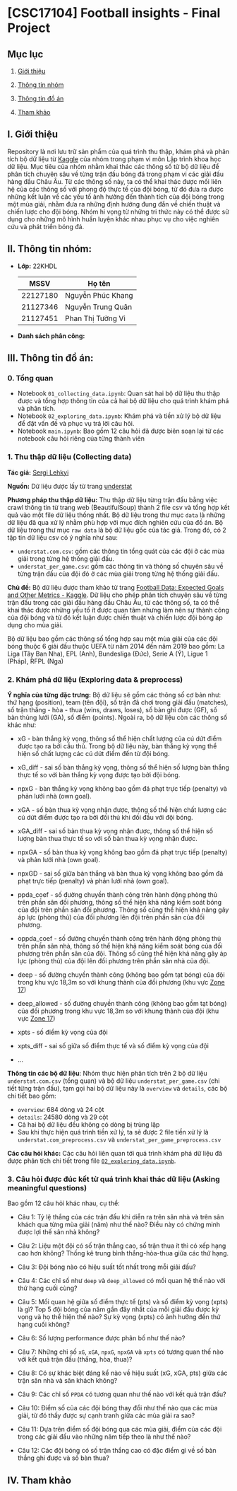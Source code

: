 # [CSC17104] Football insights - Final Project

## Mục lục

1. [Giới thiệu](#i-giới-thiệu)

2. [Thông tin nhóm](#ii-thông-tin-nhóm)

3. [Thông tin đồ án](#iii-thông-tin-đồ-án)

4. [Tham khảo](#iv-tham-khảo)

## I. Giới thiệu

Repository là nơi lưu trữ sản phẩm của quá trình thu thập, khám phá và phân tích bộ dữ liệu từ [Kaggle](https://www.kaggle.com/datasets/slehkyi/extended-football-stats-for-european-leagues-xg) của nhóm trong phạm vi môn Lập trình khoa học dữ liệu. Mục tiêu của nhóm nhằm khai thác các thông số từ bộ dữ liệu để phân tích chuyên sâu về từng trận đấu bóng đá trong phạm vi các giải đấu hàng đầu Châu Âu. Từ các thông số này, ta có thể khai thác được mối liên hệ của các thông số với phong độ thực tế của đội bóng, từ đó đưa ra được những kết luận về các yếu tố ảnh hưởng đến thành tích của đội bóng trong một mùa giải, nhằm đưa ra những định hướng đung đắn về chiến thuật và chiến lược cho đội bóng. Nhóm hi vọng từ những tri thức này có thể được sử dụng cho những mô hình huấn luyện khác nhau phục vụ cho việc nghiên cứu và phát triển bóng đá.

## II. Thông tin nhóm:

- **Lớp:** 22KHDL

  | MSSV     | Họ tên            |
  | -------- | ----------------- |
  | 22127180 | Nguyễn Phúc Khang |
  | 21127346 | Nguyễn Trung Quân |
  | 21127451 | Phan Thị Tường Vi |

- **Danh sách phân công:**

## III. Thông tin đồ án:

### 0. Tổng quan

- Notebook `01_collecting_data.ipynb`: Quan sát hai bộ dữ liệu thu thập được và tổng hợp thông tin của cả hai bộ dữ liệu cho quá trình khám phá và phân tích.
- Notebook `02_exploring_data.ipynb`: Khám phá và tiền xử lý bộ dữ liệu để đặt vấn đề và phục vụ trả lời câu hỏi.
- Notebook `main.ipynb`: Bao gồm 12 câu hỏi đã được biên soạn lại từ các notebook câu hỏi riêng của từng thành viên

### 1. Thu thập dữ liệu (Collecting data)

**Tác giả:** [Sergi Lehkyi](https://www.kaggle.com/slehkyi)

**Nguồn:** Dữ liệu được lấy từ trang [understat](https://understat.com)

**Phương pháp thu thập dữ liệu:** Thu thập dữ liệu từng trận đấu bằng việc crawl thông tin từ trang web (BeautifulSoup) thành 2 file csv và tổng hợp kết quả vào một file dữ liệu thống nhất. Bộ dữ liệu trong thư mục `data` là những dữ liệu đã qua xử lý nhằm phù hợp với mục đích nghiên cứu của đồ án. Bộ dữ liệu trong thư mục `raw data` là bộ dữ liệu gốc của tác giả. Trong đó, có 2 tập tin dữ liệu csv có ý nghĩa như sau:

- `understat.com.csv`: gồm các thông tin tổng quát của các đội ở các mùa giải trong từng hệ thống giải đấu.
- `understat_per_game.csv`: gồm các thông tin và thông số chuyên sâu về từng trận đấu của đội đó ở các mùa giải trong từng hệ thống giải đấu.

**Chủ đề:** Bộ dữ liệu được tham khảo từ trang [Football Data: Expected Goals and Other Metrics - Kaggle](https://www.kaggle.com/datasets/slehkyi/extended-football-stats-for-european-leagues-xg). Dữ liệu cho phép phân tích chuyên sâu về từng trận đấu trong các giải đấu hàng đầu Châu Âu, từ các thông số, ta có thể khai thác được những yếu tố ít được quan tâm nhưng làm nên sự thành công của đội bóng và từ đó kết luận được chiến thuật và chiến lược đội bóng áp dụng cho mùa giải.

Bộ dữ liệu bao gồm các thông số tổng hợp sau một mùa giải của các đội bóng thuộc 6 giải đấu thuộc UEFA từ năm 2014 đến năm 2019 bao gồm: La Liga (Tây Ban Nha), EPL (Anh), Bundesliga (Đức), Serie A (Ý), Ligue 1 (Pháp), RFPL (Nga)

### 2. Khám phá dữ liệu (Exploring data & preprocess)

**Ý nghĩa của từng đặc trưng:** Bộ dữ liệu sẽ gồm các thông số cơ bản như: thứ hạng (position), team (tên đội), số trận đã chơi trong giải đấu (matches), số trận thắng - hòa - thua (wins, draws, loses), số bàn ghi được (GF), số bàn thủng lưới (GA), số điểm (points). Ngoài ra, bộ dữ liệu còn các thông số khác như:

- xG - bàn thắng kỳ vọng, thông số thể hiện chất lượng của cú dứt điểm được tạo ra bởi cầu thủ. Trong bộ dữ liệu này, bàn thắng kỳ vọng thể hiện số chất lượng các cú dứt điểm đến từ đội bóng.

- xG_diff - sai số bàn thắng kỳ vọng, thông số thể hiện số lượng bàn thắng thực tế so với bàn thắng kỳ vọng được tạo bởi đội bóng.

- npxG - bàn thắng kỳ vọng không bao gồm đá phạt trực tiếp (penalty) và phản lưới nhà (own goal).

- xGA - số bàn thua kỳ vọng nhận được, thông số thể hiện chất lượng các cú dứt điểm được tạo ra bởi đối thủ khi đối đầu với đội bóng.

- xGA_diff - sai số bàn thua kỳ vọng nhận được, thông số thể hiện số lượng bàn thua thực tế so với số bàn thua kỳ vọng nhận được.

- npxGA - số bàn thua kỳ vọng không bao gồm đá phạt trực tiếp (penalty) và phản lưới nhà (own goal).

- npxGD - sai số giữa bàn thắng và bàn thua kỳ vọng không bao gồm đá phạt trực tiếp (penalty) và phản lưới nhà (own goal).

- ppda_coef - số đường chuyền thành công trên hành động phòng thủ trên phần sân đối phương, thông số thể hiện khả năng kiểm soát bóng của đội trên phần sân đối phương. Thông số cũng thể hiện khả năng gây áp lực (phòng thủ) của đối phương lên đội trên phần sân của đối phương.

- oppda_coef - số đường chuyền thành công trên hành động phòng thủ trên phần sân nhà, thông số thể hiện khả năng kiểm soát bóng của đối phương trên phần sân của đội. Thông số cũng thể hiện khả năng gây áp lực (phòng thủ) của đội lên đối phương trên phần sân nhà của đội.

- deep - số đường chuyền thành công (không bao gồm tạt bóng) của đội trong khu vực 18,3m so với khung thành của đối phương (khu vực [Zone 17](https://www.researchgate.net/figure/The-pitch-of-play-divided-into-18-zones_fig2_336578142))

- deep_allowed - số đường chuyền thành công (không bao gồm tạt bóng) của đối phương trong khu vực 18,3m so với khung thành của đội (khu vực [Zone 17](https://www.researchgate.net/figure/The-pitch-of-play-divided-into-18-zones_fig2_336578142))

- xpts - số điểm kỳ vọng của đội

- xpts_diff - sai số giữa số điểm thực tế và số điểm kỳ vọng của đội

- ...

**Thông tin các bộ dữ liệu**: Nhóm thực hiện phân tích trên 2 bộ dữ liệu `understat.com.csv` (tổng quan) và bộ dữ liệu `understat_per_game.csv` (chi tiết từng trận đấu), tạm gọi hai bộ dữ liệu này là `overview` và `details`, các bộ chi tiết bao gồm:

- `overview`: 684 dòng và 24 cột
- `details`: 24580 dòng và 29 cột
- Cả hai bộ dữ liệu đều không có dòng bị trùng lặp
- Sau khi thực hiện quá trình tiền xử lý, ta sẽ được 2 file tiền xử lý là `understat.com_preprocess.csv` và `understat_per_game_preprocess.csv`

**Các câu hỏi khác:** Các câu hỏi liên quan tới quá trình khám phá dữ liệu đã được phân tích chi tiết trong file [`02_exploring_data.ipynb`](https://github.com/ntkwan/csc17104-football-insights/blob/main/02_exploring_data.ipynb).

### 3. Câu hỏi được đúc kết từ quá trình khai thác dữ liệu (Asking meaningful questions)

Bao gồm 12 câu hỏi khác nhau, cụ thể:

- Câu 1: Tỷ lệ thắng của các trận đấu khi diễn ra trên sân nhà và trên sân khách qua từng mùa giải (năm) như thế nào? Điều này có chứng minh được lợi thế sân nhà không?

- Câu 2: Liệu một đội có số trận thắng cao, số trận thua ít thì có xếp hạng cao hơn không? Thống kê trung bình thắng-hòa-thua giữa các thứ hạng.

- Câu 3: Đội bóng nào có hiệu suất tốt nhất trong mỗi giải đấu?

- Câu 4: Các chỉ số như `deep` và `deep_allowed` có mối quan hệ thế nào với thứ hạng cuối cùng?

- Câu 5: Mối quan hệ giữa số điểm thực tế (pts) và số điểm kỳ vọng (xpts) là gì? Top 5 đội bóng của năm gần đây nhất của mỗi giải đấu được kỳ vọng và họ thể hiện thế nào? Sự kỳ vọng (xpts) có ảnh hưởng đến thứ hạng cuối không?

- Câu 6: Số lượng performance được phân bố như thế nào?

- Câu 7: Những chỉ số `xG`, `xGA`, `npxG`, `npxGA` và `xpts` có tương quan thế nào với kết quả trận đấu (thắng, hòa, thua)?

- Câu 8: Có sự khác biệt đáng kể nào về hiệu suất (xG, xGA, pts) giữa các trận sân nhà và sân khách không?

- Câu 9: Các chỉ số `PPDA` có tương quan như thế nào với kết quả trận đấu?

- Câu 10: Điểm số của các đội bóng thay đổi như thế nào qua các mùa giải, từ đó thấy được sự cạnh tranh giữa các mùa giải ra sao?

- Câu 11: Dựa trên điểm số đội bóng qua các mùa giải, điểm của các đội trong các giải đấu vào những năm tiếp theo là như thế nào?

- Câu 12: Các đội bóng có số trận thắng cao có đặc điểm gì về số bàn thắng ghi được và số bàn thua?

## IV. Tham khảo
